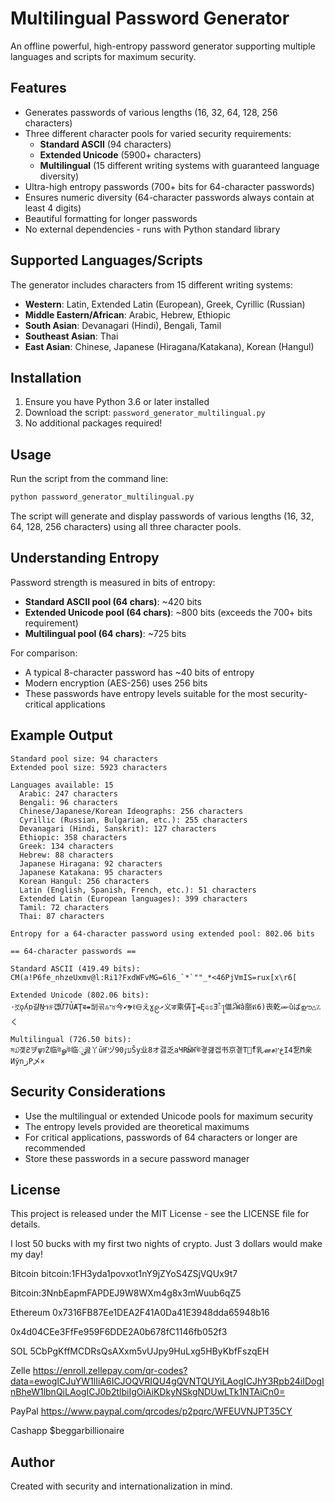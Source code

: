# Multilingual Password Generator

An offline powerful, high-entropy password generator supporting multiple languages and scripts for maximum security.

## Features

- Generates passwords of various lengths (16, 32, 64, 128, 256 characters)
- Three different character pools for varied security requirements:
  - **Standard ASCII** (94 characters)
  - **Extended Unicode** (5900+ characters)
  - **Multilingual** (15 different writing systems with guaranteed language diversity)
- Ultra-high entropy passwords (700+ bits for 64-character passwords)
- Ensures numeric diversity (64-character passwords always contain at least 4 digits)
- Beautiful formatting for longer passwords
- No external dependencies - runs with Python standard library

## Supported Languages/Scripts

The generator includes characters from 15 different writing systems:

- **Western**: Latin, Extended Latin (European), Greek, Cyrillic (Russian)
- **Middle Eastern/African**: Arabic, Hebrew, Ethiopic
- **South Asian**: Devanagari (Hindi), Bengali, Tamil
- **Southeast Asian**: Thai
- **East Asian**: Chinese, Japanese (Hiragana/Katakana), Korean (Hangul)

## Installation

1. Ensure you have Python 3.6 or later installed
2. Download the script: `password_generator_multilingual.py`
3. No additional packages required!

## Usage

Run the script from the command line:

```bash
python password_generator_multilingual.py
```

The script will generate and display passwords of various lengths (16, 32, 64, 128, 256 characters) using all three character pools.

## Understanding Entropy

Password strength is measured in bits of entropy:

- **Standard ASCII pool (64 chars)**: ~420 bits
- **Extended Unicode pool (64 chars)**: ~800 bits (exceeds the 700+ bits requirement)
- **Multilingual pool (64 chars)**: ~725 bits

For comparison:
- A typical 8-character password has ~40 bits of entropy
- Modern encryption (AES-256) uses 256 bits
- These passwords have entropy levels suitable for the most security-critical applications

## Example Output

```
Standard pool size: 94 characters
Extended pool size: 5923 characters

Languages available: 15
  Arabic: 247 characters
  Bengali: 96 characters
  Chinese/Japanese/Korean Ideographs: 256 characters
  Cyrillic (Russian, Bulgarian, etc.): 255 characters
  Devanagari (Hindi, Sanskrit): 127 characters
  Ethiopic: 358 characters
  Greek: 134 characters
  Hebrew: 88 characters
  Japanese Hiragana: 92 characters
  Japanese Katakana: 95 characters
  Korean Hangul: 256 characters
  Latin (English, Spanish, French, etc.): 51 characters
  Extended Latin (European languages): 399 characters
  Tamil: 72 characters
  Thai: 87 characters

Entropy for a 64-character password using extended pool: 802.06 bits

== 64-character passwords ==

Standard ASCII (419.49 bits):
CM(a!P6fe_nhzeUxmv@l:Ri1?FxdWFvMG=6l6_`*`""_*<46PjVmIS=rux[x\r6[

Extended Unicode (802.06 bits):
·ኟǫʎۭɒ걀Ṉኀ୫걥่Ừ7ỦȺŢब⇼㓥곢♳י♉今➹ຯℓ⋳えɣ၉ޜ义ङ乘㑝ູȚ⇥Ę♔ಽƎࣱႃ㑤ޯޠẀấ丽ឥ6)丧乾ሙȕばഊ△؉く

Multilingual (726.50 bits):
ম௰곛׃ƧヺψঢŻ临উௐউ临ூ곮丫ūҤヅעٷ90Šy业8オ갫乏aЧRӸҤঊ곃걢겝书京곝Т仴ْf乳னசڅץӀ4乭Ϻ亲ͶўnزP乄×
```

## Security Considerations

- Use the multilingual or extended Unicode pools for maximum security
- The entropy levels provided are theoretical maximums
- For critical applications, passwords of 64 characters or longer are recommended
- Store these passwords in a secure password manager

## License

This project is released under the MIT License - see the LICENSE file for details.

I lost 50 bucks with my first two nights of crypto. Just 3 dollars would make
my day!

Bitcoin
bitcoin:1FH3yda1povxot1nY9jZYoS4ZSjVQUx9t7

Bitcoin:3NnbEapmFAPDEJ9W8WXm4g8x3mWuub6qZ5

Ethereum
0x7316FB87Ee1DEA2F41A0Da41E3948dda65948b16

0x4d04CEe3FfFe959F6DDE2A0b678fC1146fb052f3

SOL
5CbPgKffMCDRsQsAXxm5vUJpy9HuLxg5HByKbfFszqEH

Zelle
https://enroll.zellepay.com/qr-codes?data=ewogICJuYW1lIiA6ICJOQVRIQU4gQVNTQUYiLAogICJhY3Rpb24iIDogInBheW1lbnQiLAogICJ0b2tlbiIgOiAiKDkyNSkgNDUwLTk1NTAiCn0=

PayPal
https://www.paypal.com/qrcodes/p2pqrc/WFEUVNJPT35CY

Cashapp 
$beggarbillionaire


## Author

Created with security and internationalization in mind. 
